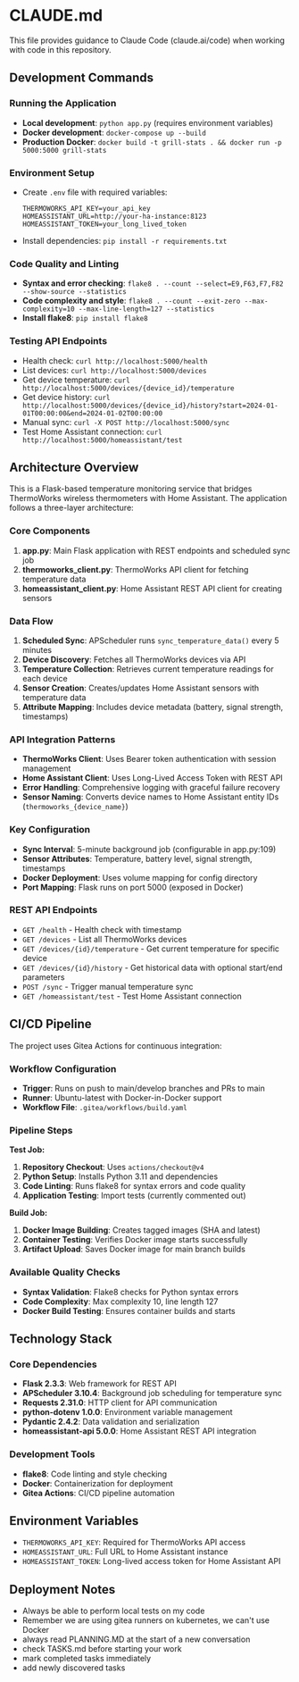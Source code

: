 # CLAUDE.md

This file provides guidance to Claude Code (claude.ai/code) when working with code in this repository.

## Development Commands

### Running the Application
- **Local development**: `python app.py` (requires environment variables)
- **Docker development**: `docker-compose up --build`
- **Production Docker**: `docker build -t grill-stats . && docker run -p 5000:5000 grill-stats`

### Environment Setup
- Create `.env` file with required variables:
  ```
  THERMOWORKS_API_KEY=your_api_key
  HOMEASSISTANT_URL=http://your-ha-instance:8123
  HOMEASSISTANT_TOKEN=your_long_lived_token
  ```
- Install dependencies: `pip install -r requirements.txt`

### Code Quality and Linting
- **Syntax and error checking**: `flake8 . --count --select=E9,F63,F7,F82 --show-source --statistics`
- **Code complexity and style**: `flake8 . --count --exit-zero --max-complexity=10 --max-line-length=127 --statistics`
- **Install flake8**: `pip install flake8`

### Testing API Endpoints
- Health check: `curl http://localhost:5000/health`
- List devices: `curl http://localhost:5000/devices`
- Get device temperature: `curl http://localhost:5000/devices/{device_id}/temperature`
- Get device history: `curl http://localhost:5000/devices/{device_id}/history?start=2024-01-01T00:00:00&end=2024-01-02T00:00:00`
- Manual sync: `curl -X POST http://localhost:5000/sync`
- Test Home Assistant connection: `curl http://localhost:5000/homeassistant/test`

## Architecture Overview

This is a Flask-based temperature monitoring service that bridges ThermoWorks wireless thermometers with Home Assistant. The application follows a three-layer architecture:

### Core Components
1. **app.py**: Main Flask application with REST endpoints and scheduled sync job
2. **thermoworks_client.py**: ThermoWorks API client for fetching temperature data
3. **homeassistant_client.py**: Home Assistant REST API client for creating sensors

### Data Flow
1. **Scheduled Sync**: APScheduler runs `sync_temperature_data()` every 5 minutes
2. **Device Discovery**: Fetches all ThermoWorks devices via API
3. **Temperature Collection**: Retrieves current temperature readings for each device
4. **Sensor Creation**: Creates/updates Home Assistant sensors with temperature data
5. **Attribute Mapping**: Includes device metadata (battery, signal strength, timestamps)

### API Integration Patterns
- **ThermoWorks Client**: Uses Bearer token authentication with session management
- **Home Assistant Client**: Uses Long-Lived Access Token with REST API
- **Error Handling**: Comprehensive logging with graceful failure recovery
- **Sensor Naming**: Converts device names to Home Assistant entity IDs (`thermoworks_{device_name}`)

### Key Configuration
- **Sync Interval**: 5-minute background job (configurable in app.py:109)
- **Sensor Attributes**: Temperature, battery level, signal strength, timestamps
- **Docker Deployment**: Uses volume mapping for config directory
- **Port Mapping**: Flask runs on port 5000 (exposed in Docker)

### REST API Endpoints
- `GET /health` - Health check with timestamp
- `GET /devices` - List all ThermoWorks devices
- `GET /devices/{id}/temperature` - Get current temperature for specific device
- `GET /devices/{id}/history` - Get historical data with optional start/end parameters
- `POST /sync` - Trigger manual temperature sync
- `GET /homeassistant/test` - Test Home Assistant connection

## CI/CD Pipeline

The project uses Gitea Actions for continuous integration:

### Workflow Configuration
- **Trigger**: Runs on push to main/develop branches and PRs to main
- **Runner**: Ubuntu-latest with Docker-in-Docker support
- **Workflow File**: `.gitea/workflows/build.yaml`

### Pipeline Steps
**Test Job:**
1. **Repository Checkout**: Uses `actions/checkout@v4`
2. **Python Setup**: Installs Python 3.11 and dependencies
3. **Code Linting**: Runs flake8 for syntax errors and code quality
4. **Application Testing**: Import tests (currently commented out)

**Build Job:**
1. **Docker Image Building**: Creates tagged images (SHA and latest)
2. **Container Testing**: Verifies Docker image starts successfully
3. **Artifact Upload**: Saves Docker image for main branch builds

### Available Quality Checks
- **Syntax Validation**: Flake8 checks for Python syntax errors
- **Code Complexity**: Max complexity 10, line length 127
- **Docker Build Testing**: Ensures container builds and starts

## Technology Stack

### Core Dependencies
- **Flask 2.3.3**: Web framework for REST API
- **APScheduler 3.10.4**: Background job scheduling for temperature sync
- **Requests 2.31.0**: HTTP client for API communication
- **python-dotenv 1.0.0**: Environment variable management
- **Pydantic 2.4.2**: Data validation and serialization
- **homeassistant-api 5.0.0**: Home Assistant REST API integration

### Development Tools
- **flake8**: Code linting and style checking
- **Docker**: Containerization for deployment
- **Gitea Actions**: CI/CD pipeline automation

## Environment Variables
- `THERMOWORKS_API_KEY`: Required for ThermoWorks API access
- `HOMEASSISTANT_URL`: Full URL to Home Assistant instance
- `HOMEASSISTANT_TOKEN`: Long-lived access token for Home Assistant API

## Deployment Notes
- Always be able to perform local tests on my code
- Remember we are using gitea runners on kubernetes, we can't use Docker
- always read PLANNING.MD at the start of a new conversation
- check TASKS.md before starting your work
- mark completed tasks immediately
- add newly discovered tasks
